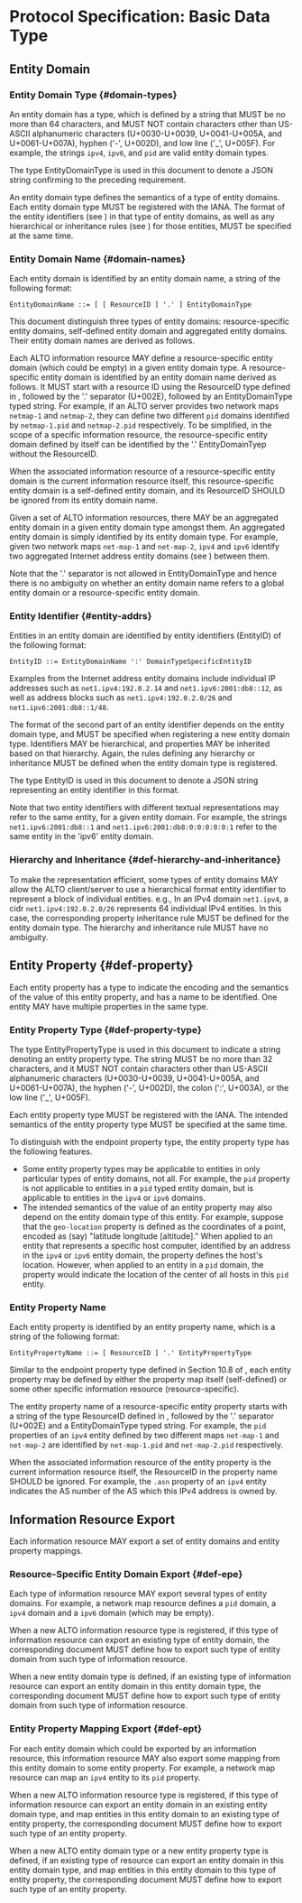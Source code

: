 # Protocol Specification: Basic Data Type

## Entity Domain

### Entity Domain Type {#domain-types}

An entity domain has a type, which is defined by a string that MUST be no more
than 64 characters, and MUST NOT contain characters other than US-ASCII
alphanumeric characters (U+0030-U+0039, U+0041-U+005A, and U+0061-U+007A),
hyphen ('-', U+002D), and low line ('\_', U+005F). For example, the strings
`ipv4`, `ipv6`, and `pid` are valid entity domain types.

The type EntityDomainType is used in this document to denote a JSON string
confirming to the preceding requirement.

An entity domain type defines the semantics of a type of entity domains. Each
entity domain type MUST be registered with the IANA. The format of the entity
identifiers (see [](#entity-addrs)) in that type of entity domains, as well as any
hierarchical or inheritance rules (see [](#def-hierarchy-and-inheritance)) for
those entities, MUST be specified at the same time.

### Entity Domain Name {#domain-names}

Each entity domain is identified by an entity domain name, a string of the
following format:

``` text
EntityDomainName ::= [ [ ResourceID ] '.' ] EntityDomainType
```

This document distinguish three types of entity domains: resource-specific
entity domains, self-defined entity domain and aggregated entity domains. Their
entity domain names are derived as follows.

Each ALTO information resource MAY define a resource-specific entity domain
(which could be empty) in a given entity domain type. A resource-specific entity
domain is identified by an entity domain name derived as follows. It MUST start
with a resource ID using the ResourceID type defined in [](#RFC7285), followed
by the '.' separator (U+002E), followed by an EntityDomainType typed string. For
example, if an ALTO server provides two network maps `netmap-1` and `netmap-2`,
they can define two different `pid` domains identified by `netmap-1.pid` and
`netmap-2.pid` respectively. To be simplified, in the scope of a specific
information resource, the resource-specific entity domain defined by itself can
be identified by the '.' EntityDomainTyep without the ResourceID.

When the associated information resource of a resource-specific entity domain is
the current information resource itself, this resource-specific entity domain is
a self-defined entity domain, and its ResourceID SHOULD be ignored from its
entity domain name.

Given a set of ALTO information resources, there MAY be an aggregated entity
domain in a given entity domain type amongst them. An aggregated entity domain
is simply identified by its entity domain type. For example, given two network
maps `net-map-1` and `net-map-2`, `ipv4` and `ipv6` identify two aggregated
Internet address entity domains (see [](#inet-addr-domain)) between them.

<!--
Each entity domain type may have a global entity domain. For a global entity
domain (i.e., not resource-specific), its entity domain name is an
EntityDomainType typed string. For example, the `ipv4` and `ipv6` entity domain
types identify two Internet address entity domains (see [](#inet-addr-domain)).
-->

Note that the '.' separator is not allowed in EntityDomainType and hence there
is no ambiguity on whether an entity domain name refers to a global entity
domain or a resource-specific entity domain.

<!--
For an EntityDomainType which allows resource-specific entity domains, the valid
type(s) resources MUST be specified.
-->

### Entity Identifier {#entity-addrs}

<!-- FIXME: The entity identifier is not global unique. -->

Entities in an entity domain are identified by entity identifiers (EntityID) of
the following format:

``` text
EntityID ::= EntityDomainName ':' DomainTypeSpecificEntityID
```

Examples from the Internet address entity domains include individual IP
addresses such as `net1.ipv4:192.0.2.14` and `net1.ipv6:2001:db8::12`, as well
as address blocks such as `net1.ipv4:192.0.2.0/26` and
`net1.ipv6:2001:db8::1/48`.

The format of the second part of an entity identifier depends on the entity
domain type, and MUST be specified when registering a new entity domain type.
Identifiers MAY be hierarchical, and properties MAY be inherited based on that
hierarchy. Again, the rules defining any hierarchy or inheritance MUST be
defined when the entity domain type is registered.

The type EntityID is used in this document to denote a JSON string
representing an entity identifier in this format.

Note that two entity identifiers with different textual representations may
refer to the same entity, for a given entity domain. For example, the strings
`net1.ipv6:2001:db8::1` and `net1.ipv6:2001:db8:0:0:0:0:0:1` refer to the same
entity in the 'ipv6' entity domain.

### Hierarchy and Inheritance {#def-hierarchy-and-inheritance}

To make the representation efficient, some types of entity domains MAY allow the
ALTO client/server to use a hierarchical format entity identifier to represent a
block of individual entities. e.g., In an IPv4 domain `net1.ipv4`, a cidr
`net1.ipv4:192.0.2.0/26` represents 64 individual IPv4 entities. In this case,
the corresponding property inheritance rule MUST be defined for the entity
domain type. The hierarchy and inheritance rule MUST have no ambiguity.

<!--If and only
if the property of an entity is undefined, the hierarchy and inheritance rules
are applied. [YRY: Do we need this?] [Jensen: I think this feature is for reducing the response size.] -->

## Entity Property {#def-property}

Each entity property has a type to indicate the encoding and the semantics of
the value of this entity property, and has a name to be identified. One entity
MAY have multiple properties in the same type.

### Entity Property Type {#def-property-type}

The type EntityPropertyType is used in this
document to indicate a string denoting an entity property type. The string MUST
be no more than 32 characters, and it MUST NOT contain characters other than
US-ASCII alphanumeric characters (U+0030-U+0039, U+0041-U+005A, and
U+0061-U+007A), the hyphen ('-', U+002D), the colon (':', U+003A), or the low
line ('_', U+005F).

Each entity property type MUST be registered with the IANA. The intended
semantics of the entity property type MUST be specified at the same time.
<!-- , as well as the media types of dependent resources and the interpretation, -->

<!-- FIXME: this part is used to motivate the mapping of resource type. may need
to move to below. -->

To distinguish with the endpoint property type, the entity property type has the
following features.

- Some entity property types may be applicable to entities in only particular
  types of entity domains, not all. For example, the `pid` property is not
  applicable to entities in a `pid` typed entity domain, but is applicable to
  entities in the `ipv4` or `ipv6` domains.
- The intended semantics of the value of an entity property may also depend on
  the entity domain type of this entity. For example, suppose that the
  `geo-location` property is defined as the coordinates of a point, encoded as
  (say) "latitude longitude [altitude]." When applied to an entity that
  represents a specific host computer, identified by an address in the `ipv4` or
  `ipv6` entity domain, the property defines the host's location. However, when
  applied to an entity in a `pid` domain, the property would indicate the
  location of the center of all hosts in this `pid` entity.

### Entity Property Name

<!-- FIXME: remove most. Use RFC 7285 Section 10.8, for resource-specific
properties and global properties. -->

Each entity property is identified by an entity property name, which is a string
of the following format:

``` text
EntityPropertyName ::= [ ResourceID ] '.' EntityPropertyType
```

Similar to the endpoint property type defined in Section 10.8 of [](#RFC7285),
each entity property may be defined by either the property map itself
(self-defined) or some other specific information resource (resource-specific).

The entity property name of a resource-specific entity property starts with a
string of the type ResourceID defined in [](#RFC7285), followed by the '.'
separator (U+002E) and a EntityDomainType typed string. For example, the `pid`
properties of an `ipv4` entity defined by two different maps `net-map-1` and
`net-map-2` are identified by `net-map-1.pid` and `net-map-2.pid` respectively.

When the associated information resource of the entity property is the current
information resource itself, the ResourceID in the property name SHOULD be
ignored. For example, the `.asn` property of an `ipv4` entity indicates the AS
number of the AS which this IPv4 address is owned by.

<!-- ## Property Type and Property Name {#def-property-type} -->

<!-- FIXME: Section needs be reorganized to first motivate the attachment of
address to address domain before setting rules. -->

<!-- OLD-0 -->
<!--
This document defines property types in the domain-specific semantics. This
design is to enforce that each property type MUST be registered for a single
specific entity domain. But multiple property types with the similar semantics
MAY share the same Property Name in different entity domains. This design
decision is adopted because of the following considerations:
-->

<!-- NEW-0 -->
<!--
An entity in an entity domain MAY have one or more properties, where each
property is defined by a Property Type. This document defines properties to be
entity-domain-type specific for the following reasons:

Therefore, each property type has a unique identifier encoded with the following
format:
-->

<!--
- The `EntityDomainName` indicates which entity domain the property type applies
  to.
- The `PropertyName` SHOULD relate to the semantics of this property type. It
  does not have to be globally unique. In other words, different property types
  could have the same property name applied to different entity domains, if
  they have the similar semantics. For example, the property types `ipv4:pid`
  and `ipv6:pid` have the same property name `pid` applied to both `ipv4` and
  `ipv6` domains.
-->

<!-- ## Property Name ## -->

<!-- FIXME: This is not correct. Because the ALTO entity domain is not a strict
superset of the ALTO address type. Revise it! -->

<!--
The space of entity property names associated with entities defined by this
document is a superset of the endpoint property names defined by [](#RFC7285).
Thus endpoint property names registered with the `ALTO Endpoint Property Type
Registry` MUST be defined in [](#IANAEndpointProp) of this document. The type
PropertyName denotes a JSON string with a property name in this format.
-->

<!-- FIXED: Change the single name space design to the domain-specific design -->

<!--
This document defines uniform property names specified in a single property
name space rather than being scoped by a specific entity domain, although some
properties may only be applicable for particular entity domains. This design
decision is to enforce a design so that similar properties are named similarly.
The interpretation of the value of a property, however, may depend on the
entity domain. (FIXME: This design decision will mess up the dependency
declaration.) For example, suppose that the `geo-location` property is defined
as the coordinates of a point, encoded as (say) "latitude longitude
[altitude]." When applied to an entity that represents a specific host
computer, such as an Internet address, the property defines the host's
location.  When applied to an entity that represents a set of computers, such
as a CIDR, the property would be the location of the center of that set.  If it
is necessary to represent the bounding box of a set of hosts, another property,
such as `geo-region`, should be defined.
-->

<!--
## Resource

A resource indicates an ALTO information resource in this document.

### Resource Type {#def-resource-type}

Each resource has a type identified by a JSON string, which aliases to a media
type of the response of an ALTO information resource.

When a new ALTO service is defined and introduces a new media type of response,
a new resource type SHOULD be defined as well.

Each resource type MUST be registered with the IANA. The aliased media type MUST
be specified.
-->

## Information Resource Export

Each information resource MAY export a set of entity domains and entity property
mappings.

### Resource-Specific Entity Domain Export {#def-epe}

Each type of information resource MAY export several types of entity domains.
For example, a network map resource defines a `pid` domain, a `ipv4` domain and
a `ipv6` domain (which may be empty).

When a new ALTO information resource type is registered, if this type of
information resource can export an existing type of entity domain, the
corresponding document MUST define how to export such type of entity domain from
such type of information resource.

When a new entity domain type is defined, if an existing type of information
resource can export an entity domain in this entity domain type, the
corresponding document MUST define how to export such type of entity domain from
such type of information resource.


### Entity Property Mapping Export {#def-ept}

For each entity domain which could be exported by an information resource, this information resource MAY
also export some mapping from this entity domain to some
entity property. For example, a network map resource can map an `ipv4` entity to
its `pid` property.

When a new ALTO information resource type is registered, if this type of
information resource can export an entity domain in an existing entity domain
type, and map entities in this entity domain to an existing type of entity
property, the corresponding document MUST define how to export such type of an
entity property.

When a new ALTO entity domain type or a new entity property type is defined, if
an existing type of resource can export an entity domain in this entity domain
type, and map entities in this entity domain to this type of entity property,
the corresponding document MUST define how to export such type of an entity
property.

<!--
## Relationship with Other ALTO Resources {#def-relationship-to-other-resources}

FIXME: very messy below. Delete most.

[](#RFC7285) recognizes that some properties for some entity domains MAY be
specific to an ALTO resource, such as a network map. Accordingly Section 10.8.1
of [](#RFC7285) defines the concept of `resource-specific endpoint properties`,
and indicates that dependency by prefixing the property name with the ID of the
resource on which it depends. That document defines one resource-specific
property, namely the `pid` property, whose value is the name of the PID
containing that endpoint in the associated network map.

However, a property may be associated to more than one information resources
within an entity domain. For example, the fictitious property
`pid:cdni-fci-capabilities` indicates CDNI capabilities (see [](#RFC8008)) of a
set of `ipv4` or `ipv6` typed CDNI footprints included by some entities in PID
domain. It depends on two resources:

- the network map in which the input PID entities have been defined,
- the fictitious CDNI FCI map in which the CDNI footprints and capabilities
  advertisement objects (see [](#RFC8008)) are included.

A `resource-specific property` can only indicate one of them. Thus, using
`resource-specific properties` cannot handle multiple dependencies very well.

To address this issue, this document takes a different approach as follows:

- Firstly, instead of defining the dependency by prefixing the property name
  with a specific dependent resource identifier, this document introduces a
  Property Type that appends a property name to an entity domain name, and
  registers the dependency types for this Property Type. This gives a hint on
  the types of dependent resources. For example, the fictitious property
  `pid:region` applying to entities in the PID domain depends on the network map
  in which the input PID entities have been defined; but the fictitious property
  `ipv4:region` applying to entities in IPv4 domain does not depend on any
  information resource.
- Secondly, it sets a rule saying that in a property map, all provided property
  types MUST have the same media types of dependent information resources
  (denoted as "dependency types" in short). For example, the fictitious
  property types `pid:region` and `ipv4:region` cannot be provided in the same
  property map, as they have different dependency types.
- Finally, it identifies, in the IRD and Server responses, the sequence of
  information resources associated to all provided properties of entities in a
  particular property map. In other words, the ALTO server MUST NOT mix
  properties depending on different resources into the same resources, even if
  they have the same dependency types. There are two kinds of examples:

  - Assume there are a set of entities in IPv4 and IPv6 domain, and all of them
    have the property `pid`. The `pid` properties of entities in IPv4 domain
    depend on the network map `net1`, but the `pid` properties of entities in
    IPv6 domain depend on another network map `net2`. Although the property
    types `ipv4:pid` and `ipv6:pid` have the same dependency type sequence
    `["application/alto-networkmap+json"]`, the ALTO server cannot put them into
    the same property map.
  - Assume there are a set of entities in IPv4 domain, and each of them have two
    `pid` properties. One `pid` property depends on the network map `net1`, the
    other `pid` property depends on another network map `net2`. To distinguish
    them, the ALTO server can provide two `resource-specific endpoint
    properties` called `pid.net1` and `pid.net2` for each IPv4 entities in the
    same endpoint property map. But using the property map service defined in
    this document, the ALTO server has to define two individual property maps.
    Both property maps provide the property type `ipv4:pid`, but one depends on
    `net1` and the other one depends on `net2`.

To specify the aforementionned dependencies, this document uses the "uses" and
"dependent-vtags" fields defined respectively in Sections 9.1.5 and 11.1 of
[RFC7285].

- the "uses" field is included in the IRD entry of a resources-dependent
  information resource and specifies the dependent IRD resource.
- the "dependent-vtags" member is used in a Server response message to specify
  the dependent resource.
-->
